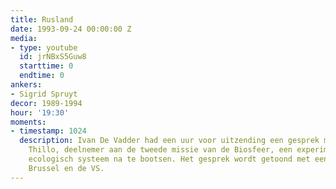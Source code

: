 ```yaml
---
title: Rusland
date: 1993-09-24 00:00:00 Z
media:
- type: youtube
  id: jrNBxS5Guw8
  starttime: 0
  endtime: 0
ankers:
- Sigrid Spruyt
decor: 1989-1994
hour: '19:30'
moments:
- timestamp: 1024
  description: Ivan De Vadder had een uur voor uitzending een gesprek met Marc Van
    Thillo, deelnemer aan de tweede missie van de Biosfeer, een experiment om een
    ecologisch systeem na te bootsen. Het gesprek wordt getoond met een duplex tussen
    Brussel en de VS.
---
```


